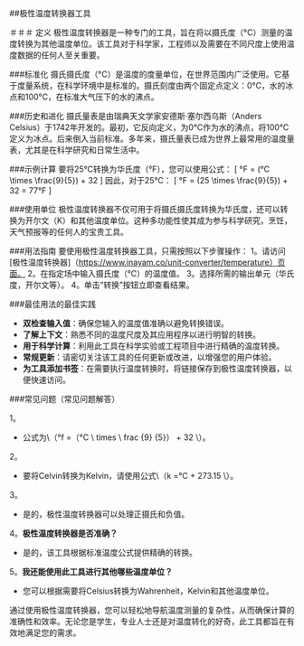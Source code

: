 ##极性温度转换器工具

＃＃＃ 定义
极性温度转换器是一种专门的工具，旨在将以摄氏度（°C）测量的温度转换为其他温度单位。该工具对于科学家，工程师以及需要在不同尺度上使用温度数据的任何人至关重要。

###标准化
摄氏摄氏度（°C）是温度的度量单位，在世界范围内广泛使用。它基于度量系统，在科学环境中是标准的。摄氏刻度由两个固定点定义：0°C，水的冰点和100°C，在标准大气压下的水的沸点。

###历史和进化
摄氏量表是由瑞典天文学家安德斯·塞尔西乌斯（Anders Celsius）于1742年开发的。最初，它反向定义，为0°C作为水的沸点，将100°C定义为冰点。后来倒入当前标准。多年来，摄氏量表已成为世界上最常用的温度量表，尤其是在科学研究和日常生活中。

###示例计算
要将25°C转换为华氏度（°F），您可以使用公式：
\[ °F = (°C \times \frac{9}{5}) + 32 \]
因此，对于25°C：
\[ °F = (25 \times \frac{9}{5}) + 32 = 77°F \]

###使用单位
极性温度转换器不仅可用于将摄氏摄氏度转换为华氏度，还可以转换为开尔文（K）和其他温度单位。这种多功能性使其成为参与科学研究，烹饪，天气预报等的任何人的宝贵工具。

###用法指南
要使用极性温度转换器工具，只需按照以下步骤操作：
1。请访问[极性温度转换器]（https://www.inayam.co/unit-converter/temperature）页面。
2。在指定场中输入摄氏度（°C）的温度值。
3。选择所需的输出单元（华氏度，开尔文等）。
4。单击“转换”按钮立即查看结果。

###最佳用法的最佳实践
-  **双检查输入值**：确保您输入的温度值准确以避免转换错误。
-  **了解上下文**：熟悉不同的温度尺度及其应用程序以进行明智的转换。
-  **用于科学计算**：利用此工具在科学实验或工程项目中进行精确的温度转换。
-  **常规更新**：请密切关注该工具的任何更新或改进，以增强您的用户体验。
-  **为工具添加书签**：在需要执行温度转换时，将链接保存到极性温度转换器，以便快速访问。

###常见问题（常见问题解答）

1。
- 公式为\（°f =（°C \ times \ frac {9} {5}） + 32 \）。

2。
- 要将Celvin转换为Kelvin，请使用公式\（k =°C + 273.15 \）。

3。
- 是的，极性温度转换器可以处理正摄氏和负值。

4。**极性温度转换器是否准确？**
- 是的，该工具根据标准温度公式提供精确的转换。

5。**我还能使用此工具进行其他哪些温度单位？**
- 您可以根据需要将Celsius转换为Wahrenheit，Kelvin和其他温度单位。

通过使用极性温度转换器，您可以轻松地导航温度测量的复杂性，从而确保计算的准确性和效率。无论您是学生，专业人士还是对温度转化的好奇，此工具都旨在有效地满足您的需求。